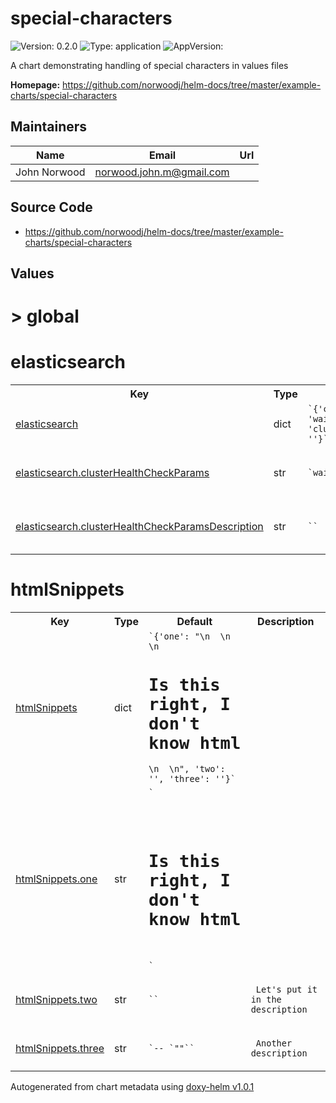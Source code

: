 
# special-characters



![Version: 0.2.0](https://img.shields.io/badge/Version-0.2.0-informational?style=flat-square) ![Type: application](https://img.shields.io/badge/Type-application-informational?style=flat-square) ![AppVersion: ](https://img.shields.io/badge/AppVersion--informational?style=flat-square)



A chart demonstrating handling of special characters in values files



**Homepage:** <https://github.com/norwoodj/helm-docs/tree/master/example-charts/special-characters>



## Maintainers

| Name | Email | Url |
| ---- | ------ | --- |
| John Norwood | <norwood.john.m@gmail.com> |  |




## Source Code

* <https://github.com/norwoodj/helm-docs/tree/master/example-charts/special-characters>




## Values



<h1>> global</h1><h1>elasticsearch</h1>
<table style="">
    <tr>
        <th>Key</th>
        <th>Type</th>
        <th>Default</th>
        <th>Description</th>
    </tr>
<tr style="" ><td>

[elasticsearch](.\values.yaml#L1)

</td><td>dict</td><td><code>`{'clusterHealthCheckParams': 'wait_for_status=yellow&timeout=1s', 'clusterHealthCheckParamsDescription': ''}`</code></td><td></td></tr><tr style="" ><td>

[elasticsearch.clusterHealthCheckParams](.\values.yaml#L3)

</td><td>str</td><td><code>`wait_for_status=yellow&timeout=1s`</code></td><td><p><code> The Elasticsearch cluster health status params that will be used by readinessProbe command</code></p></td></tr><tr style="" ><td>

[elasticsearch.clusterHealthCheckParamsDescription](.\values.yaml#L6)

</td><td>str</td><td><code>``</code></td><td><p><code> Now let's put some special characters in the description: wait_for_status=yellow&amp;timeout=1s</code></p></td></tr>
</table>

<h1>htmlSnippets</h1>
<table style="">
    <tr>
        <th>Key</th>
        <th>Type</th>
        <th>Default</th>
        <th>Description</th>
    </tr>
<tr style="" ><td>

[htmlSnippets](.\values.yaml#L8)

</td><td>dict</td><td><code>`{'one': "<html>\n  <head></head>\n  <body>\n    <h1>Is this right, I don't know html</h1>\n  </body>\n</html>", 'two': '', 'three': ''}`</code></td><td></td></tr><tr style="" ><td>

[htmlSnippets.one](.\values.yaml#L9)

</td><td>str</td><td><code>`<html>
  <head></head>
  <body>
    <h1>Is this right, I don't know html</h1>
  </body>
</html>`</code></td><td></td></tr><tr style="" ><td>

[htmlSnippets.two](.\values.yaml#L20)

</td><td>str</td><td><code>``</code></td><td><p><code> Let's put it in the description <html></html></code></p></td></tr><tr style="" ><td>

[htmlSnippets.three](.\values.yaml#L24)

</td><td>str</td><td><code>`-- `"<html><head></head></html>"``</code></td><td><p><code> Another description</code></p></td></tr>
</table>



Autogenerated from chart metadata using [doxy-helm v1.0.1](https://github.com/tactful-ai/doxyhelm)
    
